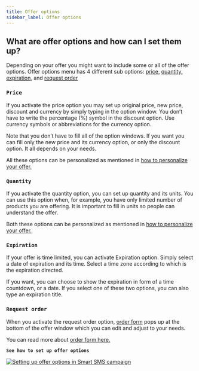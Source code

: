 ```yaml
---
title: Offer options
sidebar_label: Offer options
---
```


## What are offer options and how can I set them up?
Depending on your offer you might want to include some or all of the offer options. Offer options menu has 4 different sub options: [price,](#price) [quantity,](#quantity) [expiration,](#expiration) and [request order](#request-order)

### `Price`
If you activate the price option you may set up original price, new price, discount and currency by simply typing in the option window. You don’t have to write the percentage (%) symbol in the discount option. Use currency symbols or abbreviations for the currency option. 

Note that you don’t have to fill all of the option windows. If you want you can fill only the new price and its currency option, or only the discount option. It all depends on your needs. 

All these options can be personalized as mentioned in [how to personalize your offer.](offer-personalization.md#how-can-i-personalize-an-offer)

### `Quantity`
If you activate the quantity option, you can set up quantity and its units. You can use this option when, for example, you have only limited number of products you are offering. It is important to fill in units so people can understand the offer.

Both these options can be personalized as mentioned in [how to personalize your offer.](offer-personalization.md#how-can-i-personalize-an-offer)

### `Expiration`
If your offer is time limited, you can activate Expiration option. Simply select a date of expiration and its time. Select a time zone according to which is the expiration directed. 

If you want, you can choose to show the expiration in form of a time countdown, or a date. If you select one of these two options, you can also type an expiration title.

### `Request order`
When you activate the request order option, [order form](order-form.md#what-is-an-order-form-and-how-can-i-activate-it) pops up at the bottom of the offer window which you can edit and adjust to your needs.

You can read more about [order form here.](order-form.md#what-is-an-order-form-and-how-can-i-activate-it)


**`See how to set up offer options`**

[![Setting up offer options in Smart SMS campaign](https://img.youtube.com/vi/2JmQMayU8g/hqdefault.jpg)](https://www.youtube.com/watch?v=_2JmQMayU8g)
